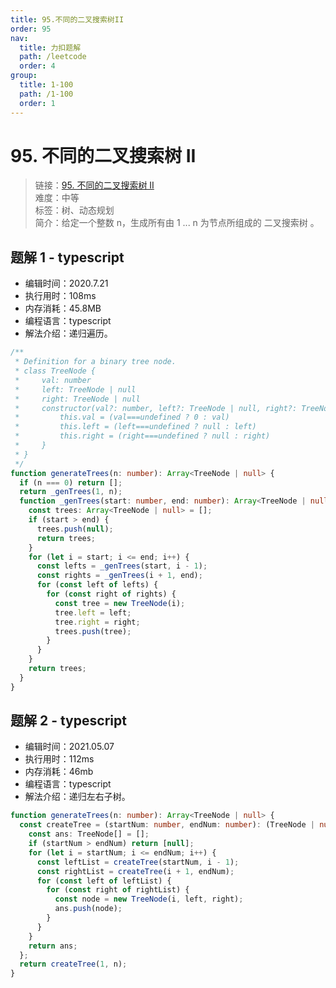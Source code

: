 ```yaml
---
title: 95.不同的二叉搜索树II
order: 95
nav:
  title: 力扣题解
  path: /leetcode
  order: 4
group:
  title: 1-100
  path: /1-100
  order: 1
---
```


# 95. 不同的二叉搜索树 II

> 链接：[95. 不同的二叉搜索树 II](https://leetcode-cn.com/problems/unique-binary-search-trees-ii/)  
> 难度：中等  
> 标签：树、动态规划  
> 简介：给定一个整数 n，生成所有由 1 ... n 为节点所组成的 二叉搜索树 。

## 题解 1 - typescript

- 编辑时间：2020.7.21
- 执行用时：108ms
- 内存消耗：45.8MB
- 编程语言：typescript
- 解法介绍：递归遍历。

```typescript
/**
 * Definition for a binary tree node.
 * class TreeNode {
 *     val: number
 *     left: TreeNode | null
 *     right: TreeNode | null
 *     constructor(val?: number, left?: TreeNode | null, right?: TreeNode | null) {
 *         this.val = (val===undefined ? 0 : val)
 *         this.left = (left===undefined ? null : left)
 *         this.right = (right===undefined ? null : right)
 *     }
 * }
 */
function generateTrees(n: number): Array<TreeNode | null> {
  if (n === 0) return [];
  return _genTrees(1, n);
  function _genTrees(start: number, end: number): Array<TreeNode | null> {
    const trees: Array<TreeNode | null> = [];
    if (start > end) {
      trees.push(null);
      return trees;
    }
    for (let i = start; i <= end; i++) {
      const lefts = _genTrees(start, i - 1);
      const rights = _genTrees(i + 1, end);
      for (const left of lefts) {
        for (const right of rights) {
          const tree = new TreeNode(i);
          tree.left = left;
          tree.right = right;
          trees.push(tree);
        }
      }
    }
    return trees;
  }
}
```

## 题解 2 - typescript

- 编辑时间：2021.05.07
- 执行用时：112ms
- 内存消耗：46mb
- 编程语言：typescript
- 解法介绍：递归左右子树。

```typescript
function generateTrees(n: number): Array<TreeNode | null> {
  const createTree = (startNum: number, endNum: number): (TreeNode | null)[] => {
    const ans: TreeNode[] = [];
    if (startNum > endNum) return [null];
    for (let i = startNum; i <= endNum; i++) {
      const leftList = createTree(startNum, i - 1);
      const rightList = createTree(i + 1, endNum);
      for (const left of leftList) {
        for (const right of rightList) {
          const node = new TreeNode(i, left, right);
          ans.push(node);
        }
      }
    }
    return ans;
  };
  return createTree(1, n);
}
```
